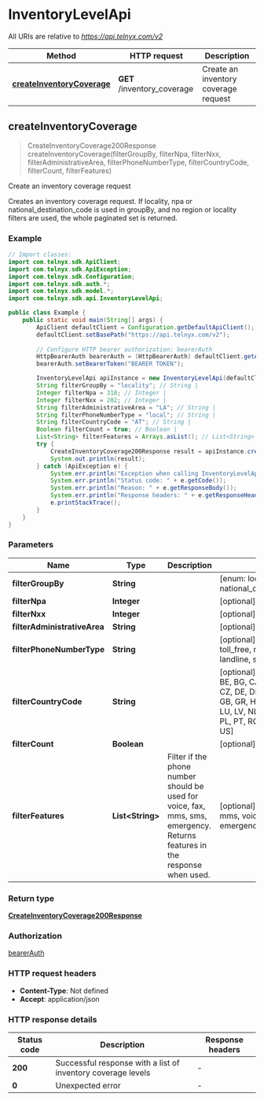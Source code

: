 # InventoryLevelApi

All URIs are relative to *https://api.telnyx.com/v2*

Method | HTTP request | Description
------------- | ------------- | -------------
[**createInventoryCoverage**](InventoryLevelApi.md#createInventoryCoverage) | **GET** /inventory_coverage | Create an inventory coverage request



## createInventoryCoverage

> CreateInventoryCoverage200Response createInventoryCoverage(filterGroupBy, filterNpa, filterNxx, filterAdministrativeArea, filterPhoneNumberType, filterCountryCode, filterCount, filterFeatures)

Create an inventory coverage request

Creates an inventory coverage request. If locality, npa or national_destination_code is used in groupBy, and no region or locality filters are used, the whole paginated set is returned.

### Example

```java
// Import classes:
import com.telnyx.sdk.ApiClient;
import com.telnyx.sdk.ApiException;
import com.telnyx.sdk.Configuration;
import com.telnyx.sdk.auth.*;
import com.telnyx.sdk.model.*;
import com.telnyx.sdk.api.InventoryLevelApi;

public class Example {
    public static void main(String[] args) {
        ApiClient defaultClient = Configuration.getDefaultApiClient();
        defaultClient.setBasePath("https://api.telnyx.com/v2");
        
        // Configure HTTP bearer authorization: bearerAuth
        HttpBearerAuth bearerAuth = (HttpBearerAuth) defaultClient.getAuthentication("bearerAuth");
        bearerAuth.setBearerToken("BEARER TOKEN");

        InventoryLevelApi apiInstance = new InventoryLevelApi(defaultClient);
        String filterGroupBy = "locality"; // String | 
        Integer filterNpa = 318; // Integer | 
        Integer filterNxx = 202; // Integer | 
        String filterAdministrativeArea = "LA"; // String | 
        String filterPhoneNumberType = "local"; // String | 
        String filterCountryCode = "AT"; // String | 
        Boolean filterCount = true; // Boolean | 
        List<String> filterFeatures = Arrays.asList(); // List<String> | Filter if the phone number should be used for voice, fax, mms, sms, emergency. Returns features in the response when used.
        try {
            CreateInventoryCoverage200Response result = apiInstance.createInventoryCoverage(filterGroupBy, filterNpa, filterNxx, filterAdministrativeArea, filterPhoneNumberType, filterCountryCode, filterCount, filterFeatures);
            System.out.println(result);
        } catch (ApiException e) {
            System.err.println("Exception when calling InventoryLevelApi#createInventoryCoverage");
            System.err.println("Status code: " + e.getCode());
            System.err.println("Reason: " + e.getResponseBody());
            System.err.println("Response headers: " + e.getResponseHeaders());
            e.printStackTrace();
        }
    }
}
```

### Parameters


Name | Type | Description  | Notes
------------- | ------------- | ------------- | -------------
 **filterGroupBy** | **String**|  | [enum: locality, npa, national_destination_code]
 **filterNpa** | **Integer**|  | [optional]
 **filterNxx** | **Integer**|  | [optional]
 **filterAdministrativeArea** | **String**|  | [optional]
 **filterPhoneNumberType** | **String**|  | [optional] [enum: local, toll_free, national, mobile, landline, shared_cost]
 **filterCountryCode** | **String**|  | [optional] [enum: AT, AU, BE, BG, CA, CH, CN, CY, CZ, DE, DK, EE, ES, FI, FR, GB, GR, HU, HR, IE, IT, LT, LU, LV, NL, NZ, MX, NO, PL, PT, RO, SE, SG, SI, SK, US]
 **filterCount** | **Boolean**|  | [optional]
 **filterFeatures** | **List&lt;String&gt;**| Filter if the phone number should be used for voice, fax, mms, sms, emergency. Returns features in the response when used. | [optional] [enum: sms, mms, voice, fax, emergency]

### Return type

[**CreateInventoryCoverage200Response**](CreateInventoryCoverage200Response.md)

### Authorization

[bearerAuth](../README.md#bearerAuth)

### HTTP request headers

- **Content-Type**: Not defined
- **Accept**: application/json

### HTTP response details
| Status code | Description | Response headers |
|-------------|-------------|------------------|
| **200** | Successful response with a list of inventory coverage levels |  -  |
| **0** | Unexpected error |  -  |

